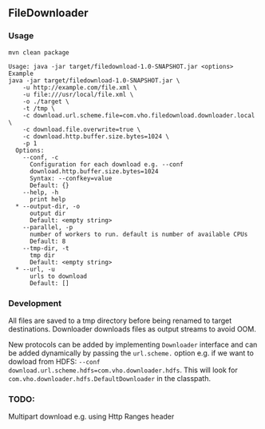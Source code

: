 ## FileDownloader

### Usage 
``` 
mvn clean package

Usage: java -jar target/filedownload-1.0-SNAPSHOT.jar <options>
Example
java -jar target/filedownload-1.0-SNAPSHOT.jar \
	-u http://example.com/file.xml \
	-u file:///usr/local/file.xml \
	-o ./target \
	-t /tmp \
	-c download.url.scheme.file=com.vho.filedownload.downloader.local \
	-c download.file.overwrite=true \
	-c download.http.buffer.size.bytes=1024 \
	-p 1
  Options:
    --conf, -c
      Configuration for each download e.g. --conf
      download.http.buffer.size.bytes=1024
      Syntax: --confkey=value
      Default: {}
    --help, -h
      print help
  * --output-dir, -o
      output dir
      Default: <empty string>
    --parallel, -p
      number of workers to run. default is number of available CPUs
      Default: 8
    --tmp-dir, -t
      tmp dir
      Default: <empty string>
  * --url, -u
      urls to download
      Default: []
```

### Development

All files are saved to a tmp directory before being renamed to target destinations. Downloader downloads files as 
output streams to avoid OOM.

New protocols can be added by implementing `Downloader` interface and can be added dynamically by
passing the `url.scheme.` option e.g. if we want to dowload from HDFS: 
`--conf download.url.scheme.hdfs=com.vho.downloader.hdfs`. This will look for `com.vho.downloader.hdfs.DefaultDownloader` 
in the classpath. 

### TODO:
Multipart download e.g. using Http Ranges header
